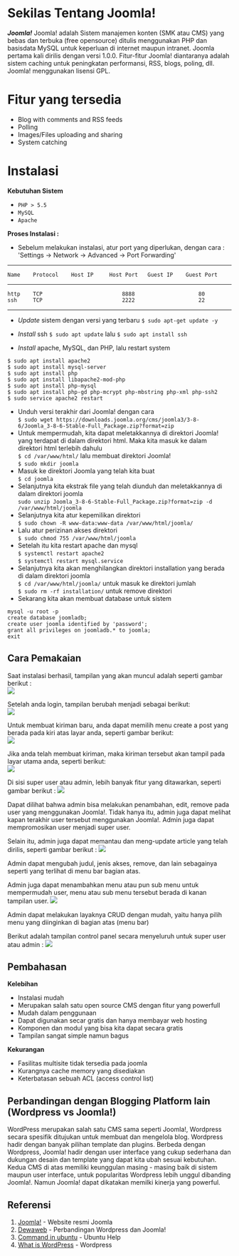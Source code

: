 # Sekilas Tentang Joomla!

_**Joomla!**_ Joomla! adalah Sistem manajemen konten (SMK atau CMS) yang bebas dan terbuka (free opensource) ditulis menggunakan PHP dan basisdata MySQL untuk keperluan di internet maupun intranet. Joomla pertama kali dirilis dengan versi 1.0.0. Fitur-fitur Joomla! diantaranya adalah sistem caching untuk peningkatan performansi, RSS, blogs, poling, dll. Joomla! menggunakan lisensi GPL.

# Fitur yang tersedia
-	Blog with comments and RSS feeds
-   Polling
-   Images/Files uploading and sharing
-   System catching

# Instalasi

**Kebutuhan Sistem**

-   `PHP > 5.5`
-   `MySQL`
-   `Apache`

**Proses Instalasi :**

- Sebelum melakukan instalasi, atur port yang diperlukan, dengan cara :
    'Settings -> Network -> Advanced -> Port Forwarding'
-------------------------------------------------------------------------
    Name	Protocol    Host IP	    Host Port	Guest IP	Guest Port
-------------------------------------------------------------------------    
    http	TCP		                    8888		            80          
    ssh     TCP		                    2222		            22
-------------------------------------------------------------------------
-   _Update_ sistem dengan versi yang terbaru 
    `$ sudo apt-get update -y`
    
-   _Install_ ssh `$ sudo apt update` lalu
    `$ sudo apt install ssh`
    
-   _Install_ apache, MySQL, dan PHP, lalu restart system
```
$ sudo apt install apache2
$ sudo apt install mysql-server
$ sudo apt install php
$ sudo apt install libapache2-mod-php
$ sudo apt install php-mysql
$ sudo apt install php-gd php-mcrypt php-mbstring php-xml php-ssh2
$ sudo service apache2 restart
```
- Unduh versi terakhir dari Joomla! dengan cara <br>
`$ sudo wget https://downloads.joomla.org/cms/joomla3/3-8-6/Joomla_3-8-6-Stable-Full_Package.zip?format=zip`
- Untuk mempermudah, kita dapat meletakkannya di direktori Joomla! yang terdapat di dalam direktori html. Maka kita masuk ke dalam direktori html terlebih dahulu <br>
`$ cd /var/www/html/`
lalu membuat direktori Joomla! <br>
`$ sudo mkdir joomla`
- Masuk ke direktori Joomla yang telah kita buat <br>
`$ cd joomla`
- Selanjutnya kita ekstrak file yang telah diunduh dan meletakkannya di dalam direktori joomla <br>
`sudo unzip Joomla_3-8-6-Stable-Full_Package.zip?format=zip -d      /var/www/html/joomla`
- Selanjutnya kita atur kepemilikan direktori <br>
`$ sudo chown -R www-data:www-data /var/www/html/joomla/`
- Lalu atur perizinan akses direktori <br>
`$ sudo chmod 755 /var/www/html/joomla`
- Setelah itu kita restart apache dan mysql <br>
`$ systemctl restart apache2` <br>
`$ systemctl restart mysql.service`
- Selanjutnya kita akan menghilangkan direktori installation yang berada di dalam direktori joomla <br>
`$ cd /var/www/html/joomla/` untuk masuk ke direktori jumlah <br>
`$ sudo rm -rf installation/` untuk remove direktori
- Sekarang kita akan membuat database untuk sistem <br>
```
mysql -u root -p
create database joomladb;
create user joomla identified by 'password';
grant all privileges on joomladb.* to joomla;
exit
```

## Cara Pemakaian

Saat instalasi berhasil, tampilan yang akan muncul adalah seperti gambar berikut : <br>
<img src=https://raw.githubusercontent.com/jojowvan/joomla/master/12.JPG></img>

Setelah anda login, tampilan berubah menjadi sebagai berikut: <br>
<img src=https://raw.githubusercontent.com/jojowvan/joomla/master/13.JPG></img>

Untuk membuat kiriman baru, anda dapat memilih menu create a post yang berada pada kiri atas layar anda, seperti gambar berikut: <br>
<img src=https://raw.githubusercontent.com/jojowvan/joomla/master/1.JPG></img>

Jika anda telah membuat kiriman, maka kiriman tersebut akan tampil pada layar utama anda, seperti berikut: <br>
<img src=https://github.com/jojowvan/joomla/blob/master/2.JPG></img>

Di sisi super user atau admin, lebih banyak fitur yang ditawarkan, seperti gambar berikut :
<img src=https://raw.githubusercontent.com/jojowvan/joomla/master/IMG_0814.jpg></img>

Dapat dilihat bahwa admin bisa melakukan penambahan, edit, remove pada user yang menggunakan Joomla!. Tidak hanya itu, admin juga dapat melihat kapan terakhir user tersebut menggunakan Joomla!. Admin juga dapat mempromosikan user menjadi super user.

Selain itu, admin juga dapat memantau dan meng-update article yang telah dirilis, seperti gambar berikut :
<img src=https://raw.githubusercontent.com/jojowvan/joomla/master/IMG_0815.jpg></img>

Admin dapat mengubah judul, jenis akses, remove, dan lain sebagainya seperti yang terlihat di menu bar bagian atas.

Admin juga dapat menambahkan menu atau pun sub menu untuk mempermudah user, menu atau sub menu tersebut berada di kanan tampilan user.
<img src=https://raw.githubusercontent.com/jojowvan/joomla/master/IMG_0816.jpg></img>

Admin dapat melakukan layaknya CRUD dengan mudah, yaitu hanya pilih menu yang diinginkan di bagian atas (menu bar)

Berikut adalah tampilan control panel secara menyeluruh untuk super user atau admin :
<img src=https://raw.githubusercontent.com/jojowvan/joomla/master/IMG_0817.jpg></img>

## Pembahasan
**Kelebihan**

-   Instalasi mudah
-   Merupakan salah satu open source CMS dengan fitur yang powerfull
-   Mudah dalam penggunaan
-   Dapat digunakan secar gratis dan hanya membayar web hosting
-   Komponen dan modul yang bisa kita dapat secara gratis
-   Tampilan sangat simple namun bagus

**Kekurangan**

-   Fasilitas multisite tidak tersedia pada joomla
-   Kurangnya cache memory yang disediakan
-   Keterbatasan sebuah ACL (access control list)

## Perbandingan dengan Blogging Platform lain (Wordpress vs Joomla!)
WordPress merupakan salah satu CMS sama seperti Joomla!, Wordpress secara spesifik ditujukan untuk membuat dan mengelola blog. Wordpress hadir dengan banyak pilihan template dan plugins. Berbeda dengan Wordpress, Joomla! hadir dengan user interface yang cukup sederhana dan dukungan desain dan template yang dapat kita ubah sesuai kebutuhan. Kedua CMS di atas memiliki keunggulan masing - masing baik di sistem maupun user interface, untuk popularitas Wordpress lebih unggul dibanding Joomla!. Namun Joomla! dapat dikatakan memilki kinerja yang powerful. 

## Referensi

1.  [Joomla!](http://joomlacode.org/gf/project/joomla/scmsvn/) \- Website resmi Joomla
2.  [Dewaweb](https://www.dewaweb.com/blog/inilah-perbandingan-cms-wordpress-drupal-dan-joomla/) \- Perbandingan Wordpress dan Joomla!
3.  [Command in ubuntu](https://www.hostinger.co.id/tutorial/pengertian-chmod-dan-chown-untuk-ganti-permission-di-linux/) \- Ubuntu Help
4.  [What is WordPress](https://en.wikipedia.org/wiki/WordPress) \- Wordpress
